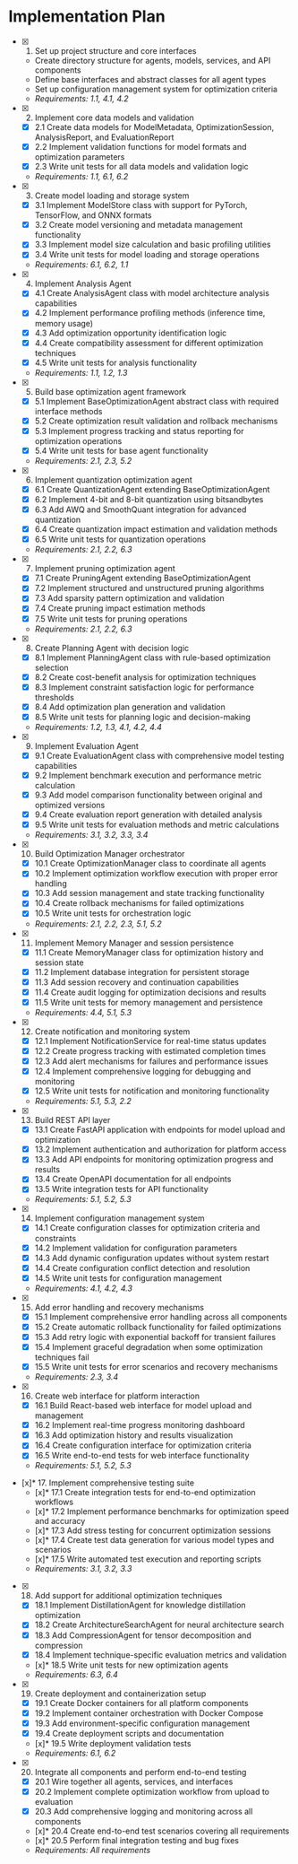 # Implementation Plan

- [x] 1. Set up project structure and core interfaces
  - Create directory structure for agents, models, services, and API components
  - Define base interfaces and abstract classes for all agent types
  - Set up configuration management system for optimization criteria
  - _Requirements: 1.1, 4.1, 4.2_

- [x] 2. Implement core data models and validation
  - [x] 2.1 Create data models for ModelMetadata, OptimizationSession, AnalysisReport, and EvaluationReport
  - [x] 2.2 Implement validation functions for model formats and optimization parameters
  - [x] 2.3 Write unit tests for all data models and validation logic
  - _Requirements: 1.1, 6.1, 6.2_

- [x] 3. Create model loading and storage system
  - [x] 3.1 Implement ModelStore class with support for PyTorch, TensorFlow, and ONNX formats
  - [x] 3.2 Create model versioning and metadata management functionality
  - [x] 3.3 Implement model size calculation and basic profiling utilities
  - [x] 3.4 Write unit tests for model loading and storage operations
  - _Requirements: 6.1, 6.2, 1.1_

- [x] 4. Implement Analysis Agent
  - [x] 4.1 Create AnalysisAgent class with model architecture analysis capabilities
  - [x] 4.2 Implement performance profiling methods (inference time, memory usage)
  - [x] 4.3 Add optimization opportunity identification logic
  - [x] 4.4 Create compatibility assessment for different optimization techniques
  - [x] 4.5 Write unit tests for analysis functionality
  - _Requirements: 1.1, 1.2, 1.3_

- [x] 5. Build base optimization agent framework
  - [x] 5.1 Implement BaseOptimizationAgent abstract class with required interface methods
  - [x] 5.2 Create optimization result validation and rollback mechanisms
  - [x] 5.3 Implement progress tracking and status reporting for optimization operations
  - [x] 5.4 Write unit tests for base agent functionality
  - _Requirements: 2.1, 2.3, 5.2_

- [x] 6. Implement quantization optimization agent
  - [x] 6.1 Create QuantizationAgent extending BaseOptimizationAgent
  - [x] 6.2 Implement 4-bit and 8-bit quantization using bitsandbytes
  - [x] 6.3 Add AWQ and SmoothQuant integration for advanced quantization
  - [x] 6.4 Create quantization impact estimation and validation methods
  - [x] 6.5 Write unit tests for quantization operations
  - _Requirements: 2.1, 2.2, 6.3_

- [x] 7. Implement pruning optimization agent
  - [x] 7.1 Create PruningAgent extending BaseOptimizationAgent
  - [x] 7.2 Implement structured and unstructured pruning algorithms
  - [x] 7.3 Add sparsity pattern optimization and validation
  - [x] 7.4 Create pruning impact estimation methods
  - [x] 7.5 Write unit tests for pruning operations
  - _Requirements: 2.1, 2.2, 6.3_

- [x] 8. Create Planning Agent with decision logic
  - [x] 8.1 Implement PlanningAgent class with rule-based optimization selection
  - [x] 8.2 Create cost-benefit analysis for optimization techniques
  - [x] 8.3 Implement constraint satisfaction logic for performance thresholds
  - [x] 8.4 Add optimization plan generation and validation
  - [x] 8.5 Write unit tests for planning logic and decision-making
  - _Requirements: 1.2, 1.3, 4.1, 4.2, 4.4_

- [x] 9. Implement Evaluation Agent
  - [x] 9.1 Create EvaluationAgent class with comprehensive model testing capabilities
  - [x] 9.2 Implement benchmark execution and performance metric calculation
  - [x] 9.3 Add model comparison functionality between original and optimized versions
  - [x] 9.4 Create evaluation report generation with detailed analysis
  - [x] 9.5 Write unit tests for evaluation methods and metric calculations
  - _Requirements: 3.1, 3.2, 3.3, 3.4_

- [x] 10. Build Optimization Manager orchestrator
  - [x] 10.1 Create OptimizationManager class to coordinate all agents
  - [x] 10.2 Implement optimization workflow execution with proper error handling
  - [x] 10.3 Add session management and state tracking functionality
  - [x] 10.4 Create rollback mechanisms for failed optimizations
  - [x] 10.5 Write unit tests for orchestration logic
  - _Requirements: 2.1, 2.2, 2.3, 5.1, 5.2_

- [x] 11. Implement Memory Manager and session persistence
  - [x] 11.1 Create MemoryManager class for optimization history and session state
  - [x] 11.2 Implement database integration for persistent storage
  - [x] 11.3 Add session recovery and continuation capabilities
  - [x] 11.4 Create audit logging for optimization decisions and results
  - [x] 11.5 Write unit tests for memory management and persistence
  - _Requirements: 4.4, 5.1, 5.3_

- [x] 12. Create notification and monitoring system
  - [x] 12.1 Implement NotificationService for real-time status updates
  - [x] 12.2 Create progress tracking with estimated completion times
  - [x] 12.3 Add alert mechanisms for failures and performance issues
  - [x] 12.4 Implement comprehensive logging for debugging and monitoring
  - [x] 12.5 Write unit tests for notification and monitoring functionality
  - _Requirements: 5.1, 5.3, 2.2_

- [x] 13. Build REST API layer
  - [x] 13.1 Create FastAPI application with endpoints for model upload and optimization
  - [x] 13.2 Implement authentication and authorization for platform access
  - [x] 13.3 Add API endpoints for monitoring optimization progress and results
  - [x] 13.4 Create OpenAPI documentation for all endpoints
  - [x] 13.5 Write integration tests for API functionality
  - _Requirements: 5.1, 5.2, 5.3_

- [x] 14. Implement configuration management system
  - [x] 14.1 Create configuration classes for optimization criteria and constraints
  - [x] 14.2 Implement validation for configuration parameters
  - [x] 14.3 Add dynamic configuration updates without system restart
  - [x] 14.4 Create configuration conflict detection and resolution
  - [x] 14.5 Write unit tests for configuration management
  - _Requirements: 4.1, 4.2, 4.3_

- [x] 15. Add error handling and recovery mechanisms
  - [x] 15.1 Implement comprehensive error handling across all components
  - [x] 15.2 Create automatic rollback functionality for failed optimizations
  - [x] 15.3 Add retry logic with exponential backoff for transient failures
  - [x] 15.4 Implement graceful degradation when some optimization techniques fail
  - [x] 15.5 Write unit tests for error scenarios and recovery mechanisms
  - _Requirements: 2.3, 3.4_

- [x] 16. Create web interface for platform interaction
  - [x] 16.1 Build React-based web interface for model upload and management
  - [x] 16.2 Implement real-time progress monitoring dashboard
  - [x] 16.3 Add optimization history and results visualization
  - [x] 16.4 Create configuration interface for optimization criteria
  - [x] 16.5 Write end-to-end tests for web interface functionality
  - _Requirements: 5.1, 5.2, 5.3_

- [x]* 17. Implement comprehensive testing suite
  - [x]* 17.1 Create integration tests for end-to-end optimization workflows
  - [x]* 17.2 Implement performance benchmarks for optimization speed and accuracy
  - [x]* 17.3 Add stress testing for concurrent optimization sessions
  - [x]* 17.4 Create test data generation for various model types and scenarios
  - [x]* 17.5 Write automated test execution and reporting scripts
  - _Requirements: 3.1, 3.2, 3.3_

- [x] 18. Add support for additional optimization techniques
  - [x] 18.1 Implement DistillationAgent for knowledge distillation optimization
  - [x] 18.2 Create ArchitectureSearchAgent for neural architecture search
  - [x] 18.3 Add CompressionAgent for tensor decomposition and compression
  - [x] 18.4 Implement technique-specific evaluation metrics and validation
  - [x]* 18.5 Write unit tests for new optimization agents
  - _Requirements: 6.3, 6.4_

- [x] 19. Create deployment and containerization setup
  - [x] 19.1 Create Docker containers for all platform components
  - [x] 19.2 Implement container orchestration with Docker Compose
  - [x] 19.3 Add environment-specific configuration management
  - [x] 19.4 Create deployment scripts and documentation
  - [x]* 19.5 Write deployment validation tests
  - _Requirements: 6.1, 6.2_

- [x] 20. Integrate all components and perform end-to-end testing
  - [x] 20.1 Wire together all agents, services, and interfaces
  - [x] 20.2 Implement complete optimization workflow from upload to evaluation
  - [x] 20.3 Add comprehensive logging and monitoring across all components
  - [x]* 20.4 Create end-to-end test scenarios covering all requirements
  - [x]* 20.5 Perform final integration testing and bug fixes
  - _Requirements: All requirements_